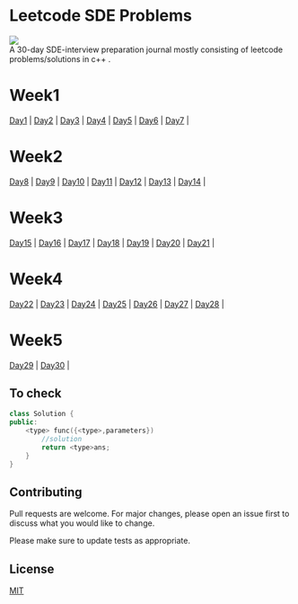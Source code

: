 # Leetcode SDE Problems

![](https://img.shields.io/badge/c%2B%2B-for%20the%20win-red?style=flat&logo=appveyor)\
A 30-day SDE-interview preparation journal mostly consisting of leetcode problems/solutions in c++ .
# Week1
[Day1](https://github.com/joshi1411/leetcode_problems/tree/master/Day1) | 
[Day2](https://github.com/joshi1411/leetcode_problems/tree/master/Day2) | 
[Day3](https://github.com/joshi1411/leetcode_problems/tree/master/Day3) | 
[Day4](https://github.com/joshi1411/leetcode_problems/tree/master/Day4) | 
[Day5](https://github.com/joshi1411/leetcode_problems/tree/master/Day5) | 
[Day6](https://github.com/joshi1411/leetcode_problems/tree/master/Day6) | 
[Day7](https://github.com/joshi1411/leetcode_problems/tree/master/Day7) |
# Week2
[Day8](https://github.com/joshi1411/leetcode_problems/tree/master/Day8) |
[Day9](https://github.com/joshi1411/leetcode_problems/tree/master/Day9) |
[Day10](https://github.com/joshi1411/leetcode_problems/tree/master/Day10) |
[Day11](https://github.com/joshi1411/leetcode_problems/tree/master/Day11) |
[Day12](https://github.com/joshi1411/leetcode_problems/tree/master/Day12) |
[Day13](https://github.com/joshi1411/leetcode_problems/tree/master/Day13) |
[Day14](https://github.com/joshi1411/leetcode_problems/tree/master/Day14) |
# Week3
[Day15](https://github.com/joshi1411/leetcode_problems/tree/master/Day15) |
[Day16](https://github.com/joshi1411/leetcode_problems/tree/master/Day16) |
[Day17](https://github.com/joshi1411/leetcode_problems/tree/master/Day17) |
[Day18](https://github.com/joshi1411/leetcode_problems/tree/master/Day18) |
[Day19](https://github.com/joshi1411/leetcode_problems/tree/master/Day19) |
[Day20](https://github.com/joshi1411/leetcode_problems/tree/master/Day20) |
[Day21](https://github.com/joshi1411/leetcode_problems/tree/master/Day21) |
# Week4
[Day22](https://github.com/joshi1411/leetcode_problems/tree/master/Day22) |
[Day23](https://github.com/joshi1411/leetcode_problems/tree/master/Day23) |
[Day24](https://github.com/joshi1411/leetcode_problems/tree/master/Day24) |
[Day25](https://github.com/joshi1411/leetcode_problems/tree/master/Day25) |
[Day26](https://github.com/joshi1411/leetcode_problems/tree/master/Day26) |
[Day27](https://github.com/joshi1411/leetcode_problems/tree/master/Day27) |
[Day28](https://github.com/joshi1411/leetcode_problems/tree/master/Day28) |
# Week5
[Day29](https://github.com/joshi1411/leetcode_problems/tree/master/Day29) |
[Day30](https://github.com/joshi1411/leetcode_problems/tree/master/Day30) |

## To check
```c++
class Solution {
public:
    <type> func({<type>,parameters})
        //solution
        return <type>ans;
    }
}
```

## Contributing
Pull requests are welcome. For major changes, please open an issue first to discuss what you would like to change.

Please make sure to update tests as appropriate.

## License
[MIT](https://choosealicense.com/licenses/mit/)
